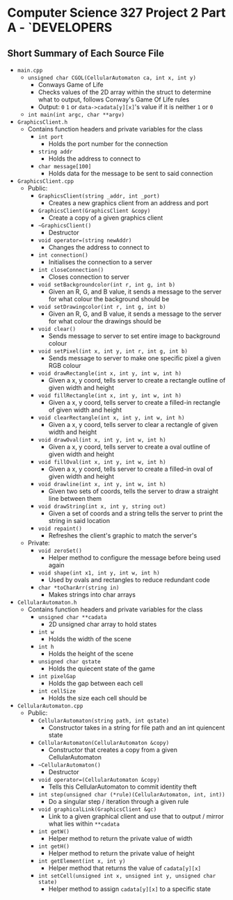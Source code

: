 # Computer Science 327 Project 2 Part A - `DEVELOPERS
## Short Summary of Each Source File
- `main.cpp`
  - `unsigned char CGOL(CellularAutomaton ca, int x, int y)`
    - Conways Game of Life
    - Checks values of the 2D array within the struct to determine what to output, follows Conway's Game Of Life rules
    - Output: `0` `1` or `data->cadata[y][x]`'s value if it is neither `1` or `0`
  - `int main(int argc, char **argv)`
- `GraphicsClient.h`
  - Contains function headers and private variables for the class
    - `int port`
      - Holds the port number for the connection
    - `string addr`
      - Holds the address to connect to
    - `char message[100]`
      - Holds data for the message to be sent to said connection
- `GraphicsClient.cpp`
  - Public:
    - `GraphicsClient(string _addr, int _port)`
      - Creates a new graphics client from an address and port
    - `GraphicsClient(GraphicsClient &copy)`
      - Create a copy of a given graphics client
    - `~GraphicsClient()`
      - Destructor
    - `void operator=(string newAddr)`
      - Changes the address to connect to
    - `int connection()`
      - Initialises the connection to a server
    - `int closeConnection()`
      - Closes connection to server
    - `void setBackgroundcolor(int r, int g, int b)`
      - Given an R, G, and B value, it sends a message to the server for what colour the background should be
    - `void setDrawingcolor(int r, int g, int b)`
      - Given an R, G, and B value, it sends a message to the server for what colour the drawings should be
    - `void clear()`
      - Sends message to server to set entire image to background colour
    - `void setPixel(int x, int y, int r, int g, int b)`
      - Sends message to server to make one specific pixel a given RGB colour
    - `void drawRectangle(int x, int y, int w, int h)`
      - Given a x, y coord, tells server to create a rectangle outline of given width and height
    - `void fillRectangle(int x, int y, int w, int h)`      
      - Given a x, y coord, tells server to create a filled-in rectangle of given width and height
    - `void clearRectangle(int x, int y, int w, int h)`
      - Given a x, y coord, tells server to clear a rectangle of given width and height 
    - `void drawOval(int x, int y, int w, int h)`
      - Given a x, y coord, tells server to create a oval outline of given width and height
    - `void fillOval(int x, int y, int w, int h)`
      - Given a x, y coord, tells server to create a filled-in oval of given width and height
    - `void drawline(int x, int y, int w, int h)`
      - Given two sets of coords, tells the server to draw a straight line between them
    - `void drawString(int x, int y, string out)`
      - Given a set of coords and a string tells the server to print the string in said location
    - `void repaint()`
      - Refreshes the client's graphic to match the server's
  - Private:
    - `void zeroSet()`
      - Helper method to configure the message before being used again
    - `void shape(int x1, int y, int w, int h)`
      - Used by ovals and rectangles to reduce redundant code
    - `char *toCharArr(string in)`
      - Makes strings into char arrays
- `CellularAutomaton.h`
  - Contains function headers and private variables for the class
    - `unsigned char **cadata`
      - 2D unsigned char array to hold states
    - `int w`
      - Holds the width of the scene
    - `int h`
      - Holds the height of the scene
    - `unsigned char qstate`
      - Holds the quiecent state of the game
    - `int pixelGap`
      - Holds the gap between each cell
    - `int cellSize`
      - Holds the size each cell should be
- `CellularAutomaton.cpp`
  - Public:
    - `CellularAutomaton(string path, int qstate)`
      - Constructor takes in a string for file path and an int quiencent state
    - `CellularAutomaton(CellularAutomaton &copy)`
      - Constructor that creates a copy from a given CellularAutomaton
    - `~CellularAutomaton()`
      - Destructor
    - `void operator=(CellularAutomaton &copy)`
      - Tells this CellularAutomaton to commit identity theft
    - `int step(unsigned char (*rule)(CellularAutomaton, int, int))`
      - Do a singular step / iteration through a given rule
    - `void graphicalLink(GraphicsClient &gc)`
      - Link to a given graphical client and use that to output / mirror what lies within `**cadata`
    - `int getW()`
      - Helper method to return the private value of width
    - `int getH()`
      - Helper method to return the private value of height
    - `int getElement(int x, int y)`
      - Helper method that returns the value of `cadata[y][x]`
    - `int setCell(unsigned int x, unsigned int y, unsigned char state)`
      - Helper method to assign `cadata[y][x]` to a specific state